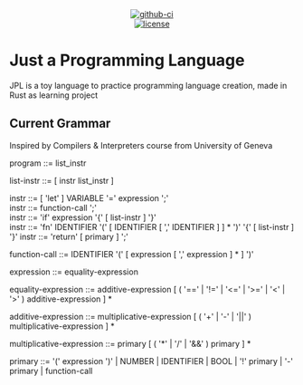 <div align="center">
  <div>
    <a href="https://github.com/K4kug3n/jpl/actions?query=workflow%3Alinux-build">
      <img src="https://github.com/K4kug3n/jpl/workflows/linux-build/badge.svg" alt="github-ci" />
    </a>
  </div>
  <div>
    <a href="https://github.com/K4kug3n/jpl/blob/main/LICENSE">
      <img src="https://img.shields.io/github/license/K4kug3n/jpl?style=plastic" alt="license" />
    </a>
  </div>

</div>

# Just a Programming Language

JPL is a toy language to practice programming language creation, made in Rust as learning project

## Current Grammar
Inspired by Compilers & Interpreters course from University of Geneva  

program ::= list_instr  

list-instr ::= [ instr list_instr ]  

instr ::= [ 'let' ] VARIABLE '=' expression ';'  
instr ::= function-call ';'  
instr ::= 'if' expression '{' [ list-instr ] '}'  
instr ::= 'fn' IDENTIFIER '(' [ IDENTIFIER [ ',' IDENTIFIER ] ] * ')' '{' [ list-instr ] '}' 
instr ::= 'return' [ primary ] ';' 

function-call ::= IDENTIFIER '(' [ expression [ ',' expression ] * ] ')'  

expression ::= equality-expression  

equality-expression ::= additive-expression [ ( '==' | '!=' | '<=' | '>=' | '<' | '>' ) additive-expression ] *  

additive-expression ::= multiplicative-expression [ ( '+' | '-' | '||' ) multiplicative-expression ] *  

multiplicative-expression ::= primary [ ( '*' | '/' | '&&' ) primary ] *  

primary ::= '(' expression ')' | NUMBER | IDENTIFIER | BOOL | '!' primary | '-' primary | function-call